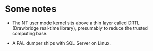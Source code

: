 Some notes
==========

- The NT user mode kernel sits above a thin layer called DRTL (Drawbridge real-time library), presumably to reduce the trusted computing base.

- A PAL dumper ships with SQL Server on Linux.
